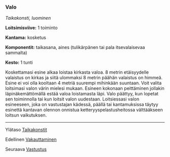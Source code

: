 ### Valo

*Taikakonsti, luominen*

**Loitsimisviive:** 1 toiminto

**Kantama:** kosketus

**Komponentit:** taikasana, aines (tulikärpänen tai pala itsevalaisevaa sammalta)

**Kesto:** 1 tunti

Koskettamasi esine alkaa loistaa kirkasta valoa. 8 metrin etäisyydelle valaistus on kirkas ja siitä ulommaksi 8 metrin päähän valaistus on himmeä. Esine ei voi olla kooltaan 4 metriä suurempi mihinkään suuntaan. Voit valita loitsimasi valon värin mielesi mukaan. Esineen kokonaan peittäminen jollakin läpinäkemättömällä estää valoa loistamasta läpi. Valo päättyy, kun lopetat sen toiminnolla tai kun loitsit valon uudestaan. Loitsiessasi valon esineeseen, joka on vastustajan kädessä, päällä tai kantamuksissa täytyy esinettä kantavan olennon onnistua ketteryyspelastusheitossa välttääkseen loitsun vaikutuksen.

----

Ylätaso [Taikakonstit](0_piirin_taikakonstit)

Edellinen [Vakauttaminen](Vakauttaminen)

Seuraava [Vastustus](Vastustus)